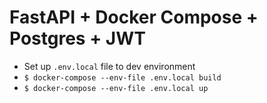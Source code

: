 
# FastAPI + Docker Compose + Postgres + JWT

* Set up `.env.local` file to dev environment
* `$ docker-compose --env-file .env.local build`
* `$ docker-compose --env-file .env.local up`